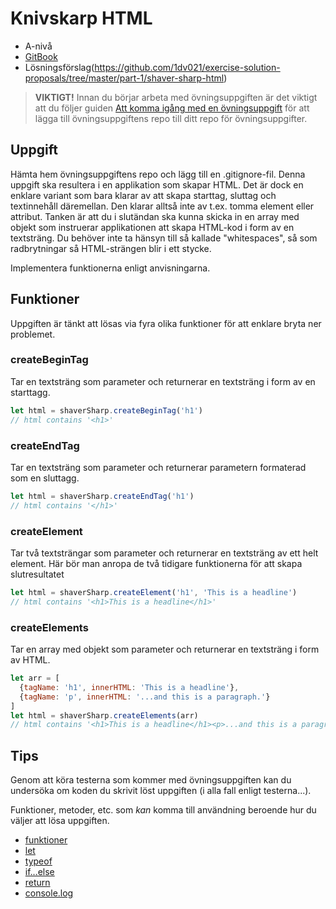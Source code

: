 # Knivskarp HTML

- A-nivå
- [GitBook](https://coursepress.gitbook.io/1dv021/ovningsuppgifter/del-1/a-niva/knivskarp-html)
- Lösningsförslag(https://github.com/1dv021/exercise-solution-proposals/tree/master/part-1/shaver-sharp-html)


> __VIKTIGT!__ Innan du börjar arbeta med övningsuppgiften är det viktigt att du följer guiden [Att komma igång med en övningsuppgift](https://coursepress.gitbook.io/1dv021/guider/att-komma-igang-med-en-ovningsuppgift) för att lägga till övningsuppgiftens repo till ditt repo för övningsuppgifter.

## Uppgift

Hämta hem övningsuppgiftens repo och lägg till en .gitignore-fil. Denna uppgift ska resultera i en applikation som skapar HTML. Det är dock en enklare variant som bara klarar av att skapa starttag, sluttag och textinnehåll däremellan. Den klarar alltså inte av t.ex. tomma element eller attribut. Tanken är att du i slutändan ska kunna skicka in en array med objekt som instruerar applikationen att skapa HTML-kod i form av en textsträng. Du behöver inte ta hänsyn till så kallade "whitespaces", så som radbrytningar så HTML-strängen blir i ett stycke.

Implementera funktionerna enligt anvisningarna.

## Funktioner

Uppgiften är tänkt att lösas via fyra olika funktioner för att enklare bryta ner problemet.

### createBeginTag

Tar en textsträng som parameter och returnerar en textsträng i form av en starttagg.

```js
let html = shaverSharp.createBeginTag('h1')
// html contains '<h1>'
```

### createEndTag

Tar en textsträng som parameter och returnerar parametern formaterad som en sluttagg.

```js
let html = shaverSharp.createEndTag('h1')
// html contains '</h1>'
```

### createElement

Tar två textsträngar som parameter och returnerar en textsträng av ett helt element.
Här bör man anropa de två tidigare funktionerna för att skapa slutresultatet

```js
let html = shaverSharp.createElement('h1', 'This is a headline')
// html contains '<h1>This is a headline</h1>'
```

### createElements

Tar en array med objekt som parameter och returnerar en textsträng i form av HTML.

```js
let arr = [
  {tagName: 'h1', innerHTML: 'This is a headline'},
  {tagName: 'p', innerHTML: '...and this is a paragraph.'}
]
let html = shaverSharp.createElements(arr)
// html contains '<h1>This is a headline</h1><p>...and this is a paragraph.</p>'
```

## Tips

Genom att köra testerna som kommer med övningsuppgiften kan du undersöka om koden du skrivit löst uppgiften (i alla fall enligt testerna...).

Funktioner, metoder, etc. som _kan_ komma till användning beroende hur du väljer att lösa uppgiften.

- [funktioner](https://developer.mozilla.org/en-US/docs/Web/JavaScript/Guide/Functions)
- [let](https://developer.mozilla.org/en-US/docs/Web/JavaScript/Reference/Statements/let)
- [typeof](https://developer.mozilla.org/en-US/docs/Web/JavaScript/Reference/Operators/typeof)
- [if...else](https://developer.mozilla.org/en-US/docs/Web/JavaScript/Reference/Statements/if...else)
- [return](https://developer.mozilla.org/en-US/docs/Web/JavaScript/Reference/Statements/return)
- [console.log](https://nodejs.org/api/console.html#console_console_log_data)
